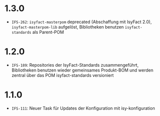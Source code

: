 # 1.3.0
- `IFS-262`: `isyfact-masterpom` deprecated (Abschaffung mit IsyFact 2.0), `isyfact-masterpom-lib` aufgelöst, Bibliotheken benutzen `isyfact-standards` als Parent-POM

# 1.2.0
- `IFS-189`: Repositories der IsyFact-Standards zusammengeführt, Bibliotheken benutzen wieder gemeinsames Produkt-BOM und werden zentral über das POM isyfact-standards versioniert

# 1.1.0
- `IFS-111`: Neuer Task für Updates der Konfiguration mit isy-konfiguration